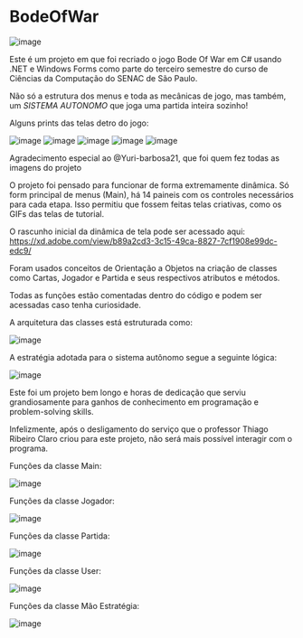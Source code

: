 # BodeOfWar
![image](https://user-images.githubusercontent.com/89108219/168502761-1b18a409-87c0-4cbe-8107-7ff528f41dec.png)

Este é um projeto em que foi recriado o jogo Bode Of War em C# usando .NET e Windows Forms como parte do terceiro semestre do curso de Ciências da Computação do SENAC de São Paulo.

Não só a estrutura dos menus e toda as mecânicas de jogo, mas também, um *SISTEMA AUTONOMO* que joga uma partida inteira sozinho!

Alguns prints das telas detro do jogo:

![image](https://user-images.githubusercontent.com/89108219/168503100-54c0de2e-46bf-44d2-be3f-49890181fff2.png)
![image](https://user-images.githubusercontent.com/89108219/168503130-5aaa1a38-68bf-43f2-b7e0-ac2af3415a5d.png)
![image](https://user-images.githubusercontent.com/89108219/168503157-8547b517-6b3e-4312-9de0-e717de318649.png)
![image](https://user-images.githubusercontent.com/89108219/168503179-3dafa30c-2033-4ba1-a82a-6d5e4181285d.png)
![image](https://user-images.githubusercontent.com/89108219/168503250-0ba77b7f-37cd-42c3-aea7-0f92a64e69a1.png)

Agradecimento especial ao @Yuri-barbosa21, que foi quem fez todas as imagens do projeto

O projeto foi pensado para funcionar de forma extremamente dinâmica.
Só form principal de menus (Main), há 14 paineis com os controles necessários para cada etapa.
Isso permitiu que fossem feitas telas criativas, como os GIFs das telas de tutorial.

O rascunho inicial da dinâmica de tela pode ser acessado aqui: https://xd.adobe.com/view/b89a2cd3-3c15-49ca-8827-7cf1908e99dc-edc9/

Foram usados conceitos de Orientação a Objetos na criação de classes como Cartas, Jogador e Partida e seus respectivos atributos e métodos.

Todas as funções estão comentadas dentro do código e podem ser acessadas caso tenha curiosidade.

A arquitetura das classes está estruturada como:

![image](https://user-images.githubusercontent.com/89108219/170893487-d51c37fa-e10a-4784-aa1c-1f66c47f0ed6.png)

A estratégia adotada para o sistema autônomo segue a seguinte lógica:

![image](https://user-images.githubusercontent.com/89108219/170893509-69eef6f0-8e8b-4660-a70b-ac0928dcdbf8.png)

Este foi um projeto bem longo e horas de dedicação que serviu grandiosamente para ganhos de conhecimento em programação e problem-solving skills.

Infelizmente, após o desligamento do serviço que o professor Thiago Ribeiro Claro criou para este projeto, não será mais possível interagir com o programa.

Funções da classe Main:

![image](https://user-images.githubusercontent.com/89108219/170893541-d0103a4f-1ed5-44f9-a579-996ab5f5182d.png)

Funções da classe Jogador:

![image](https://user-images.githubusercontent.com/89108219/170893551-6bb4ca0e-f3b1-439d-ac3a-052f0cde4221.png)

Funções da classe Partida:

![image](https://user-images.githubusercontent.com/89108219/170893556-2a352f49-d2ab-44f5-b877-479f63ef860c.png)

Funções da classe User:

![image](https://user-images.githubusercontent.com/89108219/170893570-38375b42-faa5-423c-9967-59a60435cb45.png)

Funções da classe Mão Estratégia:

![image](https://user-images.githubusercontent.com/89108219/170893627-6d4bc92c-c5b6-42b1-91a6-a5b3246f33f4.png)

